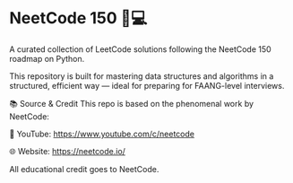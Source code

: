 # NeetCode 150 🧠💻
A curated collection of LeetCode solutions following the NeetCode 150 roadmap on Python.

This repository is built for mastering data structures and algorithms in a structured, efficient way — ideal for preparing for FAANG-level interviews.

📚 Source & Credit
This repo is based on the phenomenal work by NeetCode:

🔗 YouTube: https://www.youtube.com/c/neetcode

🌐 Website: https://neetcode.io/

All educational credit goes to NeetCode.
